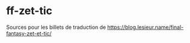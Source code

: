 # ff-zet-tic
Sources pour les billets de traduction de https://blog.lesieur.name/final-fantasy-zet-et-tic/
